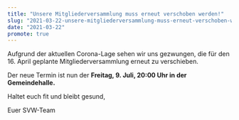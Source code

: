 ```yaml
---
title: "Unsere Mitgliederversammlung muss erneut verschoben werden!"
slug: "2021-03-22-unsere-mitgliederversammlung-muss-erneut-verschoben-werden"
date: "2021-03-22"
promote: true
---
```

Aufgrund der aktuellen Corona-Lage sehen wir uns gezwungen, die für den 16. April geplante Mitgliederversammlung erneut zu verschieben.


Der neue Termin ist nun der **Freitag, 9. Juli, 20:00 Uhr in der Gemeindehalle.**


Haltet euch fit und bleibt gesund,


Euer SVW-Team
